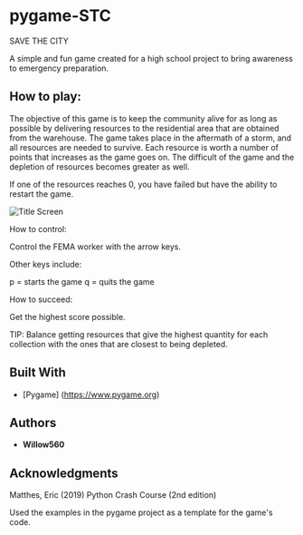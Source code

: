 # pygame-STC

SAVE THE CITY 

A simple and fun game created for a high school project to bring awareness to emergency preparation. 

## How to play:

The objective of this game is to keep the community alive for as long 
as possible by delivering resources to the residential area that are obtained 
from the warehouse.
The game takes place in the aftermath of a storm, and all resources are needed to survive.
Each resource is worth a number of points that increases as the game goes on.
The difficult of the game and the depletion of resources becomes greater as well.

If one of the resources reaches 0, you have failed but have the ability to restart the game.

![Title Screen](src/resources/titlescreen.png)

How to control:

Control the FEMA worker with the arrow keys.

   Other keys include:

   p = starts the game
   q = quits the game

How to succeed:

Get the highest score possible.

TIP: Balance getting resources that give the highest quantity for each collection with the ones that are closest to being depleted.

## Built With

* [Pygame] (https://www.pygame.org)

## Authors
* **Willow560**

## Acknowledgments

Matthes, Eric (2019) Python Crash Course (2nd edition) 

Used the examples in the pygame project as a template for the game's code. 
